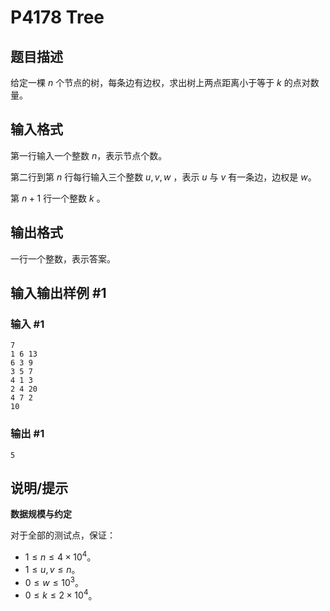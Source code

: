 # P4178 Tree

## 题目描述

给定一棵 $n$ 个节点的树，每条边有边权，求出树上两点距离小于等于 $k$ 的点对数量。

## 输入格式

第一行输入一个整数 $n$，表示节点个数。  

第二行到第 $n$ 行每行输入三个整数 $u,v,w$ ，表示 $u$ 与 $v$ 有一条边，边权是 $w$。  

第 $n+1$ 行一个整数 $k$ 。

## 输出格式

一行一个整数，表示答案。

## 输入输出样例 #1

### 输入 #1

```
7
1 6 13 
6 3 9 
3 5 7 
4 1 3 
2 4 20 
4 7 2 
10
```

### 输出 #1

```
5
```

## 说明/提示

**数据规模与约定**

对于全部的测试点，保证：  

- $1\leq n\leq 4\times 10^4$。
- $1\leq u,v\leq n$。
- $0\leq w\leq 10^3$。
- $0\leq k\leq 2\times 10^4$。